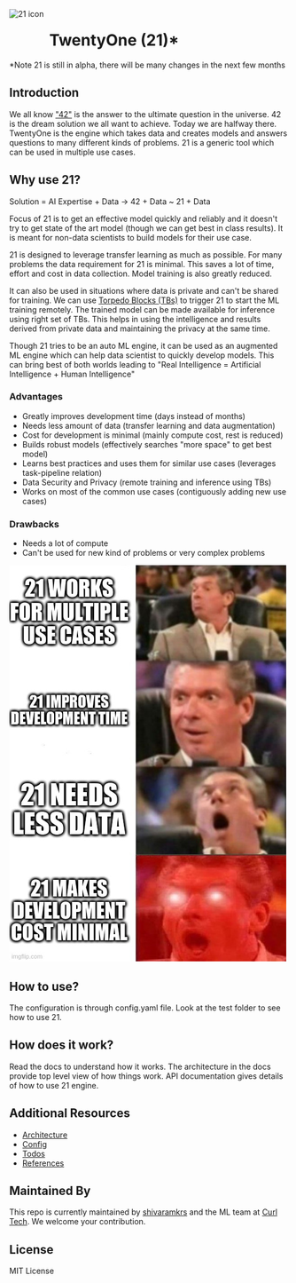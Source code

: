 <img src="https://repository-images.githubusercontent.com/311664407/9c54d480-2390-11eb-85ff-88d0c175e486" alt="21 icon" style="float: left; margin-right: 10px;" height="50px"/>

# TwentyOne (21)*
*Note 21 is still in alpha, there will be many changes in the next few months

## Introduction
We all know ["42"](https://en.wikipedia.org/wiki/Phrases_from_The_Hitchhiker%27s_Guide_to_the_Galaxy#Answer_to_the_Ultimate_Question_of_Life,_the_Universe,_and_Everything_(42)) is the answer to the ultimate question in the universe. 42 is the dream solution we all want to achieve. Today we are halfway there. TwentyOne is the engine which takes data and creates models and answers questions to many different kinds of problems. 21 is a generic tool which can be used in multiple use cases.

## Why use 21?

Solution = AI Expertise + Data -> 42 + Data ~ 21 + Data

Focus of 21 is to get an effective model quickly and reliably and it doesn't try to get state of the art model (though we can get best in class results). It is meant for non-data scientists to build models for their use case. 

21 is designed to leverage transfer learning as much as possible. For many problems the data requirement for 21 is minimal. This saves a lot of time, effort and cost in data collection. Model training is also greatly reduced.

It can also be used in situations where data is private and can't be shared for training. We can use [Torpedo Blocks (TBs)]() to trigger 21 to start the ML training remotely. The trained model can be made available for inference using right set of TBs. This helps in using the intelligence and results derived from private data and maintaining the privacy at the same time.

Though 21 tries to be an auto ML engine, it can be used as an augmented ML engine which can help data scientist to quickly develop models. This can bring best of both worlds leading to "Real Intelligence = Artificial Intelligence + Human Intelligence"

### Advantages
- Greatly improves development time (days instead of months)
- Needs less amount of data (transfer learning and data augmentation)
- Cost for development is minimal (mainly compute cost, rest is reduced)
- Builds robust models (effectively searches "more space" to get best model)
- Learns best practices and uses them for similar use cases (leverages task-pipeline relation)
- Data Security and Privacy (remote training and inference using TBs)
- Works on most of the common use cases (contiguously adding new use cases)

### Drawbacks
- Needs a lot of compute
- Can't be used for new kind of problems or very complex problems

![meme](/imgs/memes/21_0.jpeg)

## How to use?

The configuration is through config.yaml file. Look at the test folder to see how to use 21.

## How does it work?

Read the docs to understand how it works. The architecture in the docs provide top level view of how things work. API documentation gives details of how to use 21 engine.

## Additional Resources

- [Architecture](docs/21_architecture.drawio)
- [Config](config/config.yaml)
- [Todos](docs/todo_logs.md)
- [References](docs/references.md)

## Maintained By

This repo is currently maintained by [shivaramkrs](https://github.com/shivaramkrs) and the ML team at [Curl Tech](www.curl.tech). We welcome your contribution.

## License

MIT License